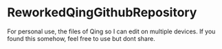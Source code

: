 # ReworkedQingGithubRepository
For personal use, the files of Qing so I can edit on multiple devices. If you found this somehow, feel free to use but dont share.
